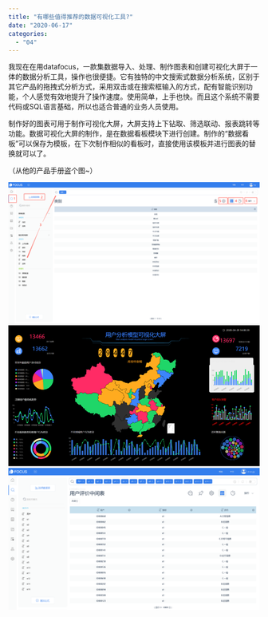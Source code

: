 ```yaml
---
title: "有哪些值得推荐的数据可视化工具?"
date: "2020-06-17"
categories: 
  - "04"
---
```


我现在在用datafocus，一款集数据导入、处理、制作图表和创建可视化大屏于一体的数据分析工具，操作也很便捷。它有独特的中文搜索式数据分析系统，区别于其它产品的拖拽式分析方式，采用双击或在搜索框输入的方式，配有智能识别功能，个人感觉有效地提升了操作速度。使用简单，上手也快。而且这个系统不需要代码或SQL语言基础，所以也适合普通的业务人员使用。

制作好的图表可用于制作可视化大屏，大屏支持上下钻取、筛选联动、报表跳转等功能。数据可视化大屏的制作，是在数据看板模块下进行创建。制作的“数据看板”可以保存为模板，在下次制作相似的看板时，直接使用该模板并进行图表的替换就可以了。

（从他的产品手册盗个图~）

![1](images/1.png) ![5](images/5-1.png) ![2](images/2-1.png)
